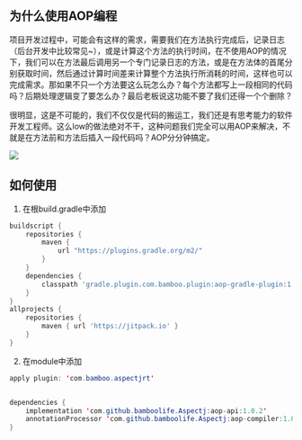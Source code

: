 ## 为什么使用AOP编程

项目开发过程中，可能会有这样的需求，需要我们在方法执行完成后，记录日志（后台开发中比较常见~），或是计算这个方法的执行时间，在不使用AOP的情况下，我们可以在方法最后调用另一个专门记录日志的方法，或是在方法体的首尾分别获取时间，然后通过计算时间差来计算整个方法执行所消耗的时间，这样也可以完成需求。那如果不只一个方法要这么玩怎么办？每个方法都写上一段相同的代码吗？后期处理逻辑变了要怎么办？最后老板说这功能不要了我们还得一个个删除？

很明显，这是不可能的，我们不仅仅是代码的搬运工，我们还是有思考能力的软件开发工程师。这么low的做法绝对不干，这种问题我们完全可以用AOP来解决，不就是在方法前和方法后插入一段代码吗？AOP分分钟搞定。

[![](https://jitpack.io/v/bamboolife/Aspectj.svg)](https://jitpack.io/#bamboolife/Aspectj)

## 如何使用
1. 在根build.gradle中添加
```gradle
buildscript {
    repositories {
        maven {
            url "https://plugins.gradle.org/m2/" 
        }
    }
    dependencies {
        classpath 'gradle.plugin.com.bamboo.plugin:aop-gradle-plugin:1.0.2' 
    }
}
allprojects {
    repositories {
        maven { url 'https://jitpack.io' }  
    }
}
```
2. 在module中添加
```java
apply plugin: 'com.bamboo.aspectjrt'


dependencies {
    implementation 'com.github.bamboolife.Aspectj:aop-api:1.0.2'
    annotationProcessor 'com.github.bamboolife.Aspectj:aop-compiler:1.0.2'
}
```
